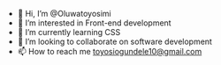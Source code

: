 - 👋 Hi, I’m @Oluwatoyosimi
- 👀 I’m interested in Front-end development
- 🌱 I’m currently learning CSS
- 💞️ I’m looking to collaborate on software development
- 📫 How to reach me toyosiogundele10@gmail.com

<!---
Oluwatoyosimi/Oluwatoyosimi is a ✨ special ✨ repository because its `README.md` (this file) appears on your GitHub profile.
You can click the Preview link to take a look at your changes.
--->

